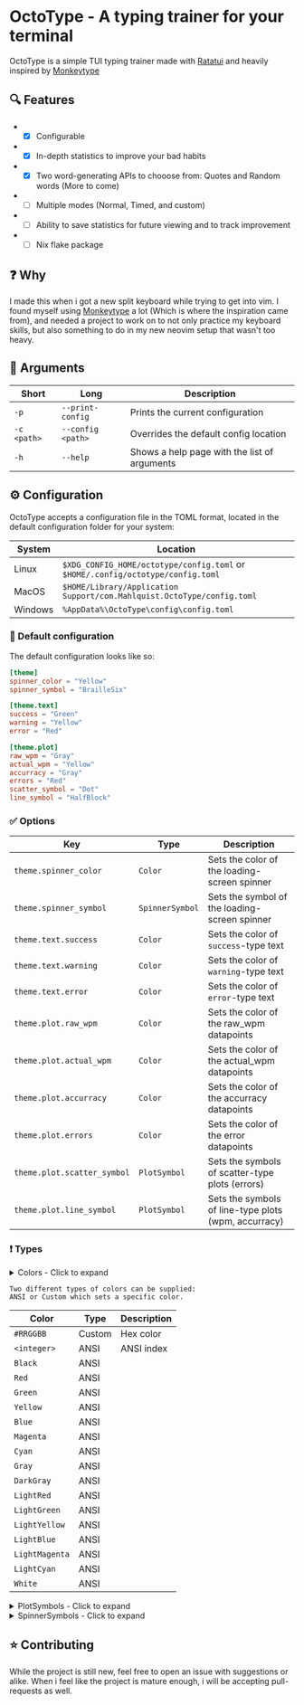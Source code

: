 # OctoType - A typing trainer for your terminal

OctoType is a simple TUI typing trainer made with [Ratatui](ratatui) and heavily
inspired by [Monkeytype](monkeytype)

## 🔍 Features

-
  - [x] Configurable
-
  - [x] In-depth statistics to improve your bad habits
-
  - [x] Two word-generating APIs to chooose from: Quotes and Random words (More
        to come)
-
  - [ ] Multiple modes (Normal, Timed, and custom)
-
  - [ ] Ability to save statistics for future viewing and to track improvement
-
  - [ ] Nix flake package

## ❓ Why

I made this when i got a new split keyboard while trying to get into vim. I
found myself using [Monkeytype](monkeytype) a lot (Which is where the
inspiration came from), and needed a project to work on to not only practice my
keyboard skills, but also something to do in my new neovim setup that wasn't too
heavy.

## 🔖 Arguments

| Short       | Long              | Description                                  |
| ----------- | ----------------- | -------------------------------------------- |
| `-p`        | `--print-config`  | Prints the current configuration             |
| `-c <path>` | `--config <path>` | Overrides the default config location        |
| `-h`        | `--help`          | Shows a help page with the list of arguments |

## ⚙️ Configuration

OctoType accepts a configuration file in the TOML format, located in the default
configuration folder for your system:

| System  | Location                                                                        |
| ------- | ------------------------------------------------------------------------------- |
| Linux   | `$XDG_CONFIG_HOME/octotype/config.toml` or `$HOME/.config/octotype/config.toml` |
| MacOS   | `$HOME/Library/Application Support/com.Mahlquist.OctoType/config.toml`          |
| Windows | `%AppData%\OctoType\config\config.toml`                                         |

### 📘 Default configuration

The default configuration looks like so:

```toml
[theme]
spinner_color = "Yellow"
spinner_symbol = "BrailleSix"

[theme.text]
success = "Green"
warning = "Yellow"
error = "Red"

[theme.plot]
raw_wpm = "Gray"
actual_wpm = "Yellow"
accurracy = "Gray"
errors = "Red"
scatter_symbol = "Dot"
line_symbol = "HalfBlock"
```

### ✅ Options

| Key                         | Type            | Description                                          |
| --------------------------- | --------------- | ---------------------------------------------------- |
| `theme.spinner_color`       | `Color`         | Sets the color of the loading-screen spinner         |
| `theme.spinner_symbol`      | `SpinnerSymbol` | Sets the symbol of the loading-screen spinner        |
| `theme.text.success`        | `Color`         | Sets the color of `success`-type text                |
| `theme.text.warning`        | `Color`         | Sets the color of `warning`-type text                |
| `theme.text.error`          | `Color`         | Sets the color of `error`-type text                  |
| `theme.plot.raw_wpm`        | `Color`         | Sets the color of the raw_wpm datapoints             |
| `theme.plot.actual_wpm`     | `Color`         | Sets the color of the actual_wpm datapoints          |
| `theme.plot.accurracy`      | `Color`         | Sets the color of the accurracy datapoints           |
| `theme.plot.errors`         | `Color`         | Sets the color of the error datapoints               |
| `theme.plot.scatter_symbol` | `PlotSymbol`    | Sets the symbols of scatter-type plots (errors)      |
| `theme.plot.line_symbol`    | `PlotSymbol`    | Sets the symbols of line-type plots (wpm, accurracy) |

### ❗ Types

<details>
    <summary>Colors - Click to expand<summary>

    Two different types of colors can be supplied:
    ANSI or Custom which sets a specific color.

| Color          | Type   | Description |
| -------------- | ------ | ----------- |
| `#RRGGBB`      | Custom | Hex color   |
| `<integer>`    | ANSI   | ANSI index  |
| `Black`        | ANSI   |             |
| `Red`          | ANSI   |             |
| `Green`        | ANSI   |             |
| `Yellow`       | ANSI   |             |
| `Blue`         | ANSI   |             |
| `Magenta`      | ANSI   |             |
| `Cyan`         | ANSI   |             |
| `Gray`         | ANSI   |             |
| `DarkGray`     | ANSI   |             |
| `LightRed`     | ANSI   |             |
| `LightGreen`   | ANSI   |             |
| `LightYellow`  | ANSI   |             |
| `LightBlue`    | ANSI   |             |
| `LightMagenta` | ANSI   |             |
| `LightCyan`    | ANSI   |             |
| `White`        | ANSI   |             |

</details>

<details>
    <summary>PlotSymbols - Click to expand</summary>

| Symbol      |
| ----------- |
| `Dot`       |
| `Block`     |
| `HalfBlock` |
| `Braille`   |
| `Bar`       |

</details>

<details>
    <summary>SpinnerSymbols - Click to expand</summary>

| Symbol               |
| -------------------- |
| `Ascii`              |
| `Arrow`              |
| `BlackCircle`        |
| `BoxDrawing`         |
| `BrailleOne`         |
| `BrailleDouble`      |
| `BrailleSix`         |
| `BrailleSixDouble`   |
| `BrailleEight`       |
| `BrailleEightDouble` |
| `Canadian`           |
| `Clock`              |
| `DoubleArrow`        |
| `HorizontalBlock`    |
| `OghamA`             |
| `OghamB`             |
| `OghamC`             |
| `Paranthesis`        |
| `QuadrantBlock`      |
| `QuadrantBlockCrack` |
| `VerticalBlock`      |
| `WhiteCircle`        |
| `WhiteSquare`        |

</details>

## ⭐ Contributing

While the project is still new, feel free to open an issue with suggestions or
alike. When i feel like the project is mature enough, i will be accepting
pull-requests as well.

<!-- LINKS -->

[monkeytype]: https://monkeytype.com/
[ratatui]: https://ratatui.rs/
